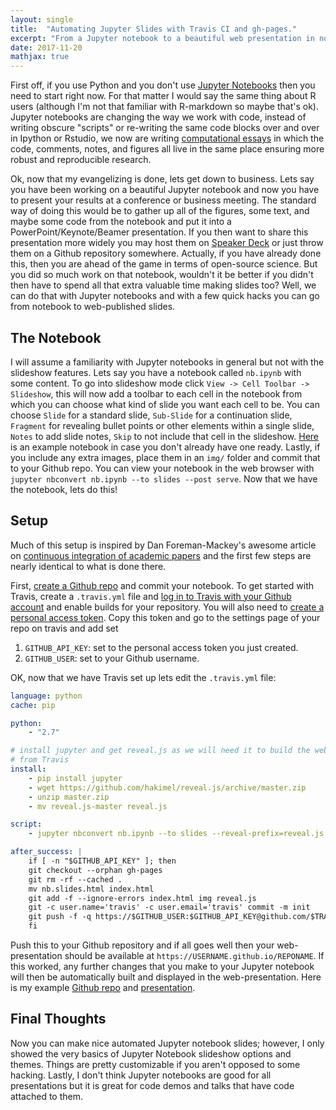 ```yaml
---
layout: single
title:  "Automating Jupyter Slides with Travis CI and gh-pages."
excerpt: "From a Jupyter notebook to a beautiful web presentation in no time!"
date: 2017-11-20
mathjax: true
---
```


First off, if you use Python and you don't use [Jupyter Notebooks](http://jupyter.org)
then you need to start right now. For that matter I would say the same thing about
R users (although I'm not that familiar with R-markdown so maybe that's ok). Jupyter
notebooks are changing the way we work with code, instead of writing obscure "scripts"
or re-writing the same code blocks over and over in Ipython or Rstudio, we now
are writing [computational essays](http://blog.stephenwolfram.com/2017/11/what-is-a-computational-essay/)
in which the code, comments, notes, and figures all live in the same place ensuring
more robust and reproducible research.

Ok, now that my evangelizing is done, lets get down to business. Lets say you
have been working on a beautiful Jupyter notebook and now you have to present
your results at a conference or business meeting. The standard way of doing this
would be to gather up all of the figures, some text, and maybe some code from
the notebook and put it into a PowerPoint/Keynote/Beamer presentation. If you then
want to share this presentation more widely you may host them on [Speaker Deck](https://speakerdeck.com) or
just throw them on a Github repository somewhere. Actually, if you have already
done this, then you are ahead of the game in terms of open-source science. But
you did so much work on that notebook, wouldn't it be better if you didn't then
have to spend all that extra valuable time making slides too? Well, we can do that
with Jupyter notebooks and with a few quick hacks you can go from notebook to
web-published slides.

## The Notebook

I will assume a familiarity with Jupyter notebooks in general but not with the
slideshow features. Lets say you have a notebook called `nb.ipynb` with some
content. To go into slideshow mode click `View -> Cell Toolbar -> Slideshow`,
this will now add a toolbar to each cell in the notebook from which you can choose
what kind of slide you want each cell to be. You can choose `Slide` for a standard
slide, `Sub-Slide` for a continuation slide, `Fragment` for revealing bullet points
or other elements within a single slide, `Notes` to add slide notes, `Skip` to
not include that cell in the slideshow. [Here](https://github.com/jellis18/jupyter_notebook_slide_tutorial/blob/master/nb.ipynb) is an example notebook in case
you don't already have one ready. Lastly, if you include any extra images, place them
in an `img/` folder and commit that to your Github repo. You can view your notebook
in the web browser with `jupyter nbconvert nb.ipynb --to slides --post serve`.
Now that we have the notebook, lets do this!

## Setup

Much of this setup is inspired by Dan Foreman-Mackey's awesome article on
[continuous integration of academic papers](http://dfm.io/posts/travis-latex/)
and the first few steps are nearly identical to what is done there.

First, [create a Github repo](https://help.github.com/articles/create-a-repo/)
and commit your notebook. To get started with Travis, create a `.travis.yml`
file and [log in to Travis with your Github account](https://docs.travis-ci.com/user/getting-started/)
and enable builds for your repository. You will also need to
[create a personal access token](https://github.com/settings/tokens).
Copy this token and go to the settings page of your repo on travis and add set

1. `GITHUB_API_KEY`: set to the personal access token you just created.
2. `GITHUB_USER`: set to your Github username.

OK, now that we have Travis set up lets edit the `.travis.yml` file:

```yaml
language: python
cache: pip

python:
    - "2.7"

# install jupyter and get reveal.js as we will need it to build the website
# from Travis
install:
    - pip install jupyter
    - wget https://github.com/hakimel/reveal.js/archive/master.zip
    - unzip master.zip
    - mv reveal.js-master reveal.js

script:
    - jupyter nbconvert nb.ipynb --to slides --reveal-prefix=reveal.js

after_success: |
    if [ -n "$GITHUB_API_KEY" ]; then
    git checkout --orphan gh-pages
    git rm -rf --cached .
    mv nb.slides.html index.html
    git add -f --ignore-errors index.html img reveal.js
    git -c user.name='travis' -c user.email='travis' commit -m init
    git push -f -q https://$GITHUB_USER:$GITHUB_API_KEY@github.com/$TRAVIS_REPO_SLUG gh-pages
    fi
```
Push this to your Github repository and if all goes well then your web-presentation
should be available at `https://USERNAME.github.io/REPONAME`. If this worked, any
further changes that you make to your Jupyter notebook will then be automatically
built and displayed in the web-presentation. Here is my example [Github repo](https://github.com/jellis18/jupyter_notebook_slide_tutorial) and
[presentation](https://jellis18.github.io/jupyter_notebook_slide_tutorial/).

## Final Thoughts

Now you can make nice automated Jupyter notebook slides; however, I only showed
the very basics of Jupyter Notebook slideshow options and themes. Things are
pretty customizable if you aren't opposed to some hacking. Lastly, I don't think
Jupyter notebooks are good for all presentations but it is great for code demos
and talks that have code attached to them.
